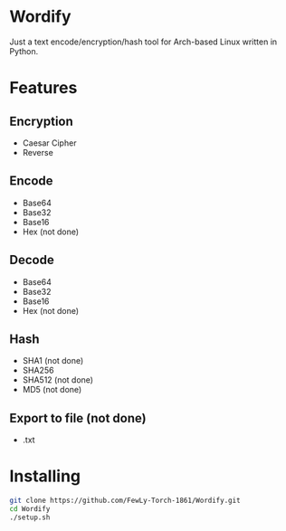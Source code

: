 # Wordify
Just a text encode/encryption/hash tool for Arch-based Linux written in Python.

# Features
## Encryption
- Caesar Cipher
- Reverse

## Encode
- Base64
- Base32
- Base16
- Hex (not done)

## Decode
- Base64
- Base32
- Base16
- Hex (not done)

## Hash
- SHA1 (not done)
- SHA256
- SHA512 (not done)
- MD5 (not done)

## Export to file (not done)
- .txt

# Installing
```sh
git clone https://github.com/FewLy-Torch-1861/Wordify.git
cd Wordify
./setup.sh
```
